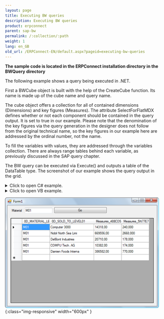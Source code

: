```yaml
---
layout: page
title: Executing BW queries
description: Executing BW queries
product: erpconnect
parent: sap-bw
permalink: /:collection/:path
weight: 1
lang: en_GB
old_url: /ERPConnect-EN/default.aspx?pageid=executing-bw-queries
---
```


**The sample code is located in the ERPConnect installation directory in the BWQuery directory** 

The following example shows a query being executed in .NET.

First a BWCube object is built with the help of the CreateCube function. Its name is made up of the cube name and query name.

The cube object offers a collection for all of contained dimensions (Dimensions) and key figures (Measures). The attribute SelectForFlatMDX defines whether or not each component should be contained in the query output. It is set to true in our example. Please note that the denomination of the key figures via the query generation in the designer does not follow from the original technical name, so the key figures in our example here are addressed by the ordinal number, not the name.

To fill the variables with values, they are addressed through the variables collection. There are always range tables behind each variable, as previously discussed in the SAP query chapter.

The BW query can be executed via Execute() and outputs a table of the DataTable type. The screenshot of our example shows the query output in the grid.


<details>
<summary>Click to open C# example.</summary>
{% highlight csharp %}
private void Go_Click(object sender, System.EventArgs e)
       {
           using (R3Connection con = new R3Connection())
           {
               con.UserName = "erpconnect";
               con.Password = "pass";
               con.Language = "DE";
               con.Client = "800";
               con.Host = "sapserver";
               con.SystemNumber = 11;
 
               con.Open(false);
 
               BWCube query = con.CreateBWCube("0D_DECU/ZSIMPLEQUERY");
               query.Dimensions["0D_MATERIAL"].SelectForFlatMDX = true;
               query.Dimensions["0D_SOLD_TO"].SelectForFlatMDX = true;
               query.Measures[0].SelectForFlatMDX = true;
               query.Measures[1].SelectForFlatMDX = true;
 
               query.Variables["MAT01"].SingleRange.LowValue = this.txtMatNr.Text;
 
               this.dataGrid1.DataSource = query.Execute();
           }
       }
{% endhighlight %}
</details>

<details>
<summary>Click to open VB example.</summary>
{% highlight visualbasic %}
Private Sub Go_Click(ByVal sender As Object, ByVal e As System.EventArgs)
 
    Using con As R3Connection = New R3Connection
 
 
        con.UserName = "erpconnect"
        con.Password = "pass"
        con.Language = "DE"
        con.Client = "800"
        con.Host = "sapserver"
        con.SystemNumber = 11
 
        con.Open(False)
 
        Dim query As BWCube = _
           con.CreateBWCube("0D_DECU/ZSIMPLEQUERY")
 
        query.Dimensions("0D_MATERIAL").SelectForFlatMDX = True
        query.Dimensions("0D_SOLD_TO").SelectForFlatMDX = True
        query.Measures(0).SelectForFlatMDX = True
        query.Measures(1).SelectForFlatMDX = True
        query.Variables("MAT01").SingleRange.LowValue = _ Me.txtMatNr.Text
        Me.dataGrid1.DataSource = query.Execute
    End Using
 
End Sub
{% endhighlight %}
</details>

![BW-002](/img/content/BW-002.png){:class="img-responsive" width="600px" }
